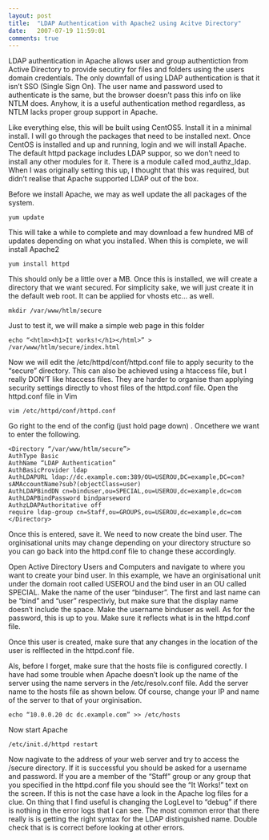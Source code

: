 ```yaml
---
layout: post
title:  "LDAP Authentication with Apache2 using Acitve Directory"
date:   2007-07-19 11:59:01
comments: true
---
```


LDAP authentication in Apache allows user and group authentiction from Active Directory to provide secutiry for files and folders using the users domain credentials. The only downfall of using LDAP authentication is that it isn’t SSO (Single Sign On). The user name and password used to authenticate is the same, but the browser doesn’t pass this info on like NTLM does. Anyhow, it is a useful authentication method regardless, as NTLM lacks proper group support in Apache.

Like everything else, this will be built using CentOS5. Install it in a minimal install. I will go through the packages that need to be installed next. Once CentOS is installed and up and running, login and we will install Apache. The default httpd package includes LDAP suppor, so we don’t need to install any other modules for it. There is a module called mod_authz_ldap. When I was originally setting this up, I thought that this was required, but didn’t realise that Apache supported LDAP out of the box.

Before we install Apache, we may as well update the all packages of the system.

    yum update

This will take a while to complete and may download a few hundred MB of updates depending on what you installed. When this is complete, we will install Apache2

    yum install httpd

This should only be a little over a MB. Once this is installed, we will create a directory that we want secured. For simplicity sake, we will just create it in the default web root. It can be applied for vhosts etc… as well.

    mkdir /var/www/htlm/secure

Just to test it, we will make a simple web page in this folder

    echo “<htlm><h1>It works!</h1></html>” > /var/www/htlm/secure/index.html

Now we will edit the /etc/httpd/conf/httpd.conf file to apply security to the “secure” directory. This can also be achieved using a htaccess file, but I really DON’T like htaccess files. They are harder to organise than applying security settings directly to vhost files of the httpd.conf file. Open the httpd.conf file in Vim

    vim /etc/httpd/conf/httpd.conf

Go right to the end of the config (just hold page down) . Oncethere we want to enter the following.

    <Directory “/var/www/htlm/secure”>
    AuthType Basic
    AuthName “LDAP Authentication”
    AuthBasicProvider ldap
    AuthLDAPURL ldap://dc.example.com:389/OU=USEROU,DC=example,DC=com?sAMAccountName?sub?(objectClass=user)
    AuthLDAPBindDN cn=binduser,ou=SPECIAL,ou=USEROU,dc=example,dc=com
    AuthLDAPBindPassword bindparseword
    AuthzLDAPAuthoritative off
    require ldap-group cn=Staff,ou=GROUPS,ou=USEROU,dc=example,dc=com
    </Directory>

Once this is entered, save it. We need to now create the bind user. The orginisational units may change depending on your directory structure so you can go back into the httpd.conf file to change these accordingly.

Open Active Directory Users and Computers and navigate to where you want to create your bind user. In this example, we have an orginisational unit under the domain root called USEROU and the bind user in an OU called SPECIAL. Make the name of the user “binduser”. The first and last name can be “bind” and “user” respectivly, but make sure that the display name doesn’t include the space. Make the username binduser as well. As for the password, this is up to you. Make sure it reflects what is in the httpd.conf file.

Once this user is created, make sure that any changes in the location of the user is relflected in the httpd.conf file.

Als, before I forget, make sure that the hosts file is configured corectly. I have had some trouble when Apache doesn’t look up the name of the server using the name servers in the /etc/resolv.conf file. Add the server name to the hosts file as shown below. Of course, change your IP and name of the server to that of your orginisation.

    echo “10.0.0.20 dc dc.example.com” >> /etc/hosts

Now start Apache

    /etc/init.d/httpd restart

Now nagivate to the address of your web server and try to access the /secure directory. If it is successful you should be asked for a username and password. If you are a member of the “Staff” group or any group that you specified in the httpd.conf file you should see the “It Works!” text on the screen. If this is not the case have a look in the Apache log files for a clue. On thing that I find useful is changing the LogLevel to “debug” if there is nothing in the error logs that I can see. The most common error that there really is is getting the right syntax for the LDAP distinguished name. Double check that is is correct before looking at other errors.
